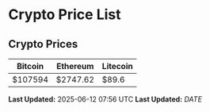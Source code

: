 # Crypto Price List

## Crypto Prices
| Bitcoin | Ethereum | Litecoin |
| ------- | -------- | -------- |
| $107594 | $2747.62 | $89.6 |
**Last Updated:** 2025-06-12 07:56 UTC
**Last Updated:** $DATE$
